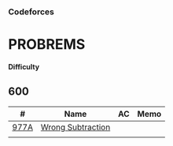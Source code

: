 ### Codeforces

# PROBREMS

#### Difficulty 

## 600

| # | Name | AC | Memo |
| --- | --- | --- | --- |
| [977A](https://codeforces.com/problemset/problem/977/A) | [Wrong Subtraction](https://codeforces.com/problemset/problem/977/A) | | |
| | | | |
